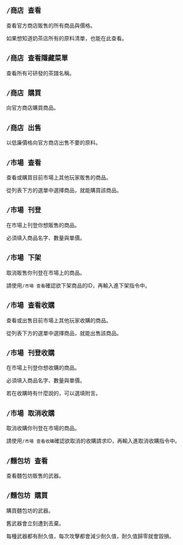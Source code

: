 ## `/商店 查看`
查看官方商店販售的所有商品與價格。

如果想知道奶茶店所有的原料清單，也能在此查看。



## `/商店 查看隱藏菜單`
查看所有可研發的茶譜名稱。



## `/商店 購買`
向官方商店購買商品。



## `/商店 出售`
以低廉價格向官方商店出售不要的原料。



## `/市場 查看`
查看或購買目前市場上其他玩家販售的商品。

從列表下方的選單中選擇商品，就能購買該商品。



## `/市場 刊登`
在市場上刊登你想販售的商品。

必須填入商品名字、數量與單價。

## `/市場 下架`
取消販售你刊登在市場上的商品。

請使用`/市場 查看`確認欲下架商品的ID，再輸入進下架指令中。

## `/市場 查看收購`
查看或出售目前市場上其他玩家收購的商品。

從列表下方的選單中選擇商品，就能出售該商品。

## `/市場 刊登收購`
在市場上刊登你想收購的商品。

必須填入商品名字、數量與單價。

若在收購時有什麼說的，可以選填附言。

## `/市場 取消收購`
取消收購你刊登在市場的商品。

請使用`/市場 查看收購`確認欲取消的收購請求ID，再輸入進取消收購指令中。

## `/麵包坊 查看`
查看麵包坊販售的武器。

## `/麵包坊 購買`
購買麵包坊的武器。

舊武器會立刻遭到丟棄。

每種武器都有耐久值，每次攻擊都會減少耐久值，耐久值歸零就會毀損。